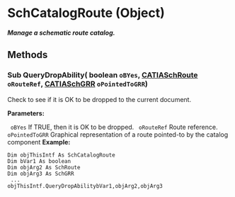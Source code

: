 # SchCatalogRoute (Object)

**_Manage a schematic route catalog._**

## Methods

### Sub **QueryDropAbility**( boolean  `oBYes`,  [CATIASchRoute](../CATSchPlatformInterfaces/interface_SchRoute_14100.md)  `oRouteRef`,  [CATIASchGRR](../CATSchPlatformInterfaces/interface_SchGRR_6684.md)  `oPointedToGRR`)

Check to see if it is OK to be dropped to the current document.

**Parameters:**

` oBYes`      If TRUE, then it is OK to be dropped.
` oRouteRef`      Route reference.
` oPointedToGRR`      Graphical representation of a route pointed-to by the catalog component
**Example:**

```VBScript
Dim objThisIntf As SchCatalogRoute
Dim bVar1 As boolean
Dim objArg2 As SchRoute
Dim objArg3 As SchGRR
 ...
objThisIntf.QueryDropAbilitybVar1,objArg2,objArg3

```